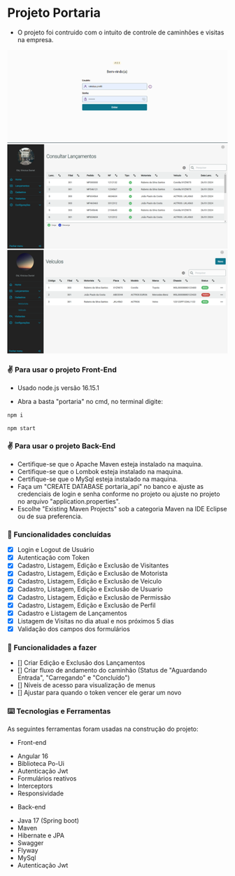 # Projeto Portaria

- O projeto foi contruido com o intuito de controle de caminhões e visitas na empresa.

<img src="portaria/src/assets/projeto1.png"/>
<br>
<img src="portaria/src/assets/projeto2.png"/>
<br>
<img src="portaria/src/assets/projeto3.png"/>

### ✌️ Para usar o projeto Front-End

- Usado node.js versão 16.15.1

* Abra a basta "portaria" no cmd, no terminal digite: 

~~~npm
npm i
~~~

~~~npm
npm start
~~~

### ✌️ Para usar o projeto Back-End

* Certifique-se que o Apache Maven esteja instalado na maquina.
* Certifique-se que o Lombok esteja instalado na maquina.
* Certifique-se que o MySql esteja instalado na maquina.
* Faça um "CREATE DATABASE portaria_api" no banco e ajuste as credenciais de login e senha conforme no projeto ou ajuste no projeto no arquivo "application.properties".
* Escolhe "Existing Maven Projects" sob a categoria Maven na IDE Eclipse ou de sua preferencia.

### 📌 Funcionalidades concluídas

- [x] Login e Logout de Usuário
- [x] Autenticação com Token
- [x] Cadastro, Listagem, Edição e Exclusão de Visitantes 
- [x] Cadastro, Listagem, Edição e Exclusão de Motorista 
- [x] Cadastro, Listagem, Edição e Exclusão de Veiculo 
- [x] Cadastro, Listagem, Edição e Exclusão de Usuario 
- [x] Cadastro, Listagem, Edição e Exclusão de Permissão 
- [x] Cadastro, Listagem, Edição e Exclusão de Perfil 
- [x] Cadastro e Listagem de Lançamentos 
- [x] Listagem de Visitas no dia atual e nos próximos 5 dias 
- [x] Validação dos campos dos formulários

### 📌 Funcionalidades a fazer

- [] Criar Edição e Exclusão dos Lançamentos
- [] Criar fluxo de andamento do caminhão (Status de "Aguardando Entrada", "Carregando" e "Concluído")
- [] Níveis de acesso para visualização de menus
- [] Ajustar para quando o token vencer ele gerar um novo

### ⌨️ Tecnologias e Ferramentas

As seguintes ferramentas foram usadas na construção do projeto:

- Front-end
* Angular 16
* Biblioteca Po-Ui
* Autenticação Jwt
* Formulários reativos
* Interceptors
* Responsividade

- Back-end
* Java 17 (Spring boot)
* Maven
* Hibernate e JPA
* Swagger
* Flyway
* MySql
* Autenticação Jwt
